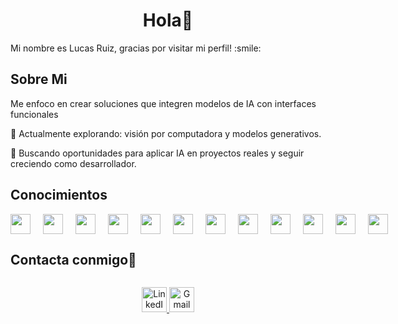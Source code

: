 <h1 align="center">Hola👋</h1>

<div size='20px'> Mi nombre es Lucas Ruiz, gracias por visitar mi perfil! :smile: 
</div>

<h2> Sobre Mi </h2>

Me enfoco en crear soluciones que integren modelos de IA con interfaces funcionales

🧪 Actualmente explorando: visión por computadora y modelos generativos.

🚀 Buscando oportunidades para aplicar IA en proyectos reales y seguir creciendo como desarrollador.

<h2> Conocimientos </h2>

<div style="display: flex; flex-direction: row; gap: 20px; align-items: center;">
  <div><img src="https://raw.githubusercontent.com/Luksruiz10/assets/main/icons/aws.png" width="32" /> </div>
  <div><img src="https://raw.githubusercontent.com/Luksruiz10/assets/main/icons/css3.png" width="32" /> </div>
  <div><img src="https://raw.githubusercontent.com/Luksruiz10/assets/main/icons/flask.png" width="32" /> </div>
  <div><img src="https://raw.githubusercontent.com/Luksruiz10/assets/main/icons/github.png" width="32" /> </div>
  <div><img src="https://raw.githubusercontent.com/Luksruiz10/assets/main/icons/html.png" width="32" /> </div>
  <div><img src="https://raw.githubusercontent.com/Luksruiz10/assets/main/icons/javascript.png" width="32" /> </div>
  <div><img src="https://raw.githubusercontent.com/Luksruiz10/assets/main/icons/pandas.png" width="32" /> </div>
  <div><img src="https://raw.githubusercontent.com/Luksruiz10/assets/main/icons/postgresql.png" width="32" /> </div>
  <div><img src="https://raw.githubusercontent.com/Luksruiz10/assets/main/icons/python.png" width="32" /> </div>
  <div><img src="https://raw.githubusercontent.com/Luksruiz10/assets/main/icons/pytorch.png" width="32" /> </div>
  <div><img src="https://raw.githubusercontent.com/Luksruiz10/assets/main/icons/react.png" width="32" /> </div>
  <div><img src="https://raw.githubusercontent.com/Luksruiz10/assets/main/icons/Scikit_learn.png" width="32" /> </div>
</div>


<h2 style="display: inline-block">Contacta conmigo🤝</h2>

<p align="center">
  <a href="https://www.linkedin.com/in/lucas-ruiz497">
    <img src="https://skillicons.dev/icons?i=linkedin" alt="LinkedIn" height="40">
  </a>
  <a href="mailto:lucasruiz048@gmail.com">
    <img src="https://skillicons.dev/icons?i=gmail" alt="Gmail" height="40">
  </a>
</p>
